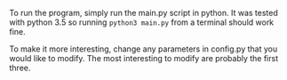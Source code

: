 To run the program, simply run the main.py script in python. It was tested with python 3.5 so running `python3 main.py` from a terminal should work fine.

To make it more interesting, change any parameters in config.py that you would like to modify. The most interesting to modify are probably the first three.

